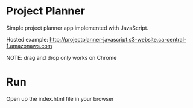 # Project Planner

Simple project planner app implemented with JavaScript.

Hosted example: http://projectplanner-javascript.s3-website.ca-central-1.amazonaws.com

NOTE: drag and drop only works on Chrome

# Run

Open up the index.html file in your browser
